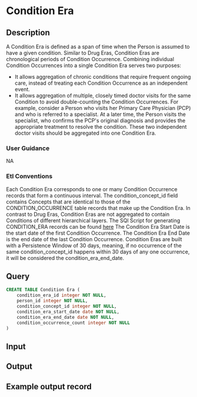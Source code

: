 <!---->

# Condition Era

## Description
A Condition Era is defined as a span of time when the Person is assumed to have a given condition. Similar to Drug Eras, Condition Eras are chronological periods of Condition Occurrence. Combining individual Condition Occurrences into a single Condition Era serves two purposes:

- It allows aggregation of chronic conditions that require frequent ongoing care, instead of treating each Condition Occurrence as an independent event.
- It allows aggregation of multiple, closely timed doctor visits for the same Condition to avoid double-counting the Condition Occurrences.
For example, consider a Person who visits her Primary Care Physician (PCP) and who is referred to a specialist. At a later time, the Person visits the specialist, who confirms the PCP's original diagnosis and provides the appropriate treatment to resolve the condition. These two independent doctor visits should be aggregated into one Condition Era.

### User Guidance
NA

### Etl Conventions
Each Condition Era corresponds to one or many Condition Occurrence records that form a continuous interval.
The condition_concept_id field contains Concepts that are identical to those of the CONDITION_OCCURRENCE table records that make up the Condition Era. In contrast to Drug Eras, Condition Eras are not aggregated to contain Conditions of different hierarchical layers. The SQl Script for generating CONDITION_ERA records can be found [here](https://ohdsi.github.io/CommonDataModel/sqlScripts.html#condition_eras)
The Condition Era Start Date is the start date of the first Condition Occurrence.
The Condition Era End Date is the end date of the last Condition Occurrence. Condition Eras are built with a Persistence Window of 30 days, meaning, if no occurrence of the same condition_concept_id happens within 30 days of any one occurrence, it will be considered the condition_era_end_date.

## Query
```sql
CREATE TABLE Condition Era (
	condition_era_id integer NOT NULL,
	person_id integer NOT NULL,
	condition_concept_id integer NOT NULL,
	condition_era_start_date date NOT NULL,
	condition_era_end_date date NOT NULL,
	condition_occurrence_count integer NOT NULL
)
```

## Input


## Output


## Example output record


